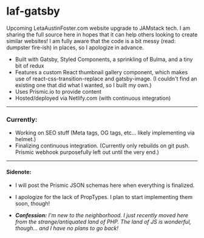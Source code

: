 # laf-gatsby

Upcoming LetaAustinFoster.com website upgrade to JAMstack tech. I am sharing the full source here in hopes that it can help others looking to create similar websites! I am fully aware that the code is a bit messy (read: dumpster fire-ish) in places, so I apologize in advance.

-  Built with Gatsby, Styled Components, a sprinkling of Bulma, and a tiny bit of redux
-  Features a custom React thumbnail gallery component, which makes use of react-css-transition-replace and gatsby-image. (I couldn't find an existing one that did what I wanted, so I built my own.)
-  Uses Prismic.io to provide content
-  Hosted/deployed via Netlify.com (with continuous integration)

---

### Currently:

-  Working on SEO stuff (Meta tags, OG tags, etc... likely implementing via helmet.)
-  Finalizing continuous integration. (Currently only rebuilds on git push. Prismic webhook purposefully left out until the very end.)

---

#### Sidenote:

-  I will post the Prismic JSON schemas here when everything is finalized.

-  I apologize for the lack of PropTypes. I plan to start implementing them soon, though!

-  _**Confession:** I'm new to the neighborhood. I just recently moved here from the strange/antiquated land of PHP. The land of JS is wonderful, though... and I have no plans to go back!_
